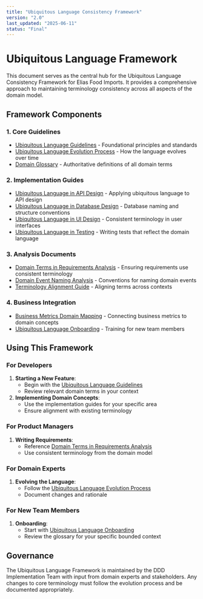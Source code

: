```yaml
---
title: "Ubiquitous Language Consistency Framework"
version: "2.0"
last_updated: "2025-06-11"
status: "Final"
---
```


# Ubiquitous Language Framework

This document serves as the central hub for the Ubiquitous Language Consistency Framework for Elias Food Imports. It provides a comprehensive approach to maintaining terminology consistency across all aspects of the domain model.

## Framework Components

### 1. Core Guidelines

- [Ubiquitous Language Guidelines](./guidelines/ubiquitous_language_guidelines.md) - Foundational principles and standards
- [Ubiquitous Language Evolution Process](./guidelines/ubiquitous_language_evolution.md) - How the language evolves over time
- [Domain Glossary](./guidelines/glossary.md) - Authoritative definitions of all domain terms

### 2. Implementation Guides

- [Ubiquitous Language in API Design](./implementation-guides/api_design.md) - Applying ubiquitous language to API design
- [Ubiquitous Language in Database Design](./implementation-guides/database_design.md) - Database naming and structure conventions
- [Ubiquitous Language in UI Design](./implementation-guides/ui_design.md) - Consistent terminology in user interfaces
- [Ubiquitous Language in Testing](./implementation-guides/testing.md) - Writing tests that reflect the domain language

### 3. Analysis Documents

- [Domain Terms in Requirements Analysis](./analysis/domain-terms-requirements.md) - Ensuring requirements use consistent terminology
- [Domain Event Naming Analysis](./analysis/domain_event_naming.md) - Conventions for naming domain events
- [Terminology Alignment Guide](./analysis/terminology_alignment.md) - Aligning terms across contexts

### 4. Business Integration

- [Business Metrics Domain Mapping](./business-integration/business_metrics_domain_mapping.md) - Connecting business metrics to domain concepts
- [Ubiquitous Language Onboarding](./business-integration/onboarding_program.md) - Training for new team members
## Using This Framework
### For Developers
1. **Starting a New Feature**:
   - Begin with the [Ubiquitous Language Guidelines](./guidelines/ubiquitous_language_guidelines.md)
   - Review relevant domain terms in your context
2. **Implementing Domain Concepts**:
   - Use the implementation guides for your specific area
   - Ensure alignment with existing terminology
### For Product Managers
1. **Writing Requirements**:
   - Reference [Domain Terms in Requirements Analysis](./analysis/domain-terms-requirements.md)
   - Use consistent terminology from the domain model
### For Domain Experts
1. **Evolving the Language**:
   - Follow the [Ubiquitous Language Evolution Process](./guidelines/ubiquitous_language_evolution.md)
   - Document changes and rationale
### For New Team Members
1. **Onboarding**:
   - Start with [Ubiquitous Language Onboarding](./business-integration/onboarding_program.md)
   - Review the glossary for your specific bounded context
## Governance
The Ubiquitous Language Framework is maintained by the DDD Implementation Team with input from domain experts and stakeholders. Any changes to core terminology must follow the evolution process and be documented appropriately.
